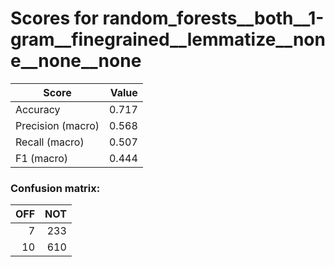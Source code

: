# Scores for random_forests__both__1-gram__finegrained__lemmatize__none__none__none
|      Score      |Value|
|-----------------|----:|
|Accuracy         |0.717|
|Precision (macro)|0.568|
|Recall (macro)   |0.507|
|F1 (macro)       |0.444|

### Confusion matrix:
|OFF|NOT|
|--:|--:|
|  7|233|
| 10|610|
